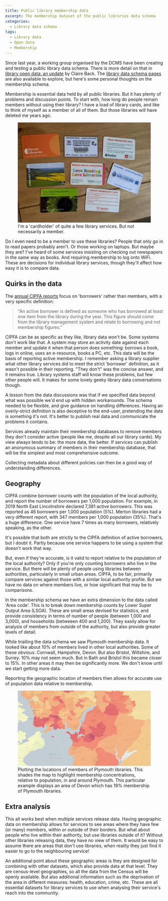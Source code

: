 ```yaml
---
title: Public library membership data
excerpt: The membership dataset of the public libraries data schema
categories:
  - Library data schema
tags:
  - Library data
  - Open data
  - Membership
---
```


Since last year, a working group organised by the DCMS have been creating and testing a public library data schema. There is more detail on that in [library open data: an update](https://dcmslibraries.blog.gov.uk/2020/08/03/library-open-data-an-update/) by Claire Back. The [library data schema pages](https://schema.librarydata.uk) are also available to explore, but here's some personal thoughts on the membership schema.

Membership is essential data held by all public libraries. But it has plenty of problems and discussion points. To start with, how long do people remain members without using their library? I have a load of library cards, and like to think of myself as a member of all of them. But those libraries will have deleted me years ago.

<figure>
  <img src="https://github.com/LibrariesHacked/librarieshacked.github.io/raw/master/images/2020-08-24-library-cards.jpg" alt="A picture of a set of library cards including a school library and 7 other library services."/>
  <figcaption>I'm a 'cardholder' of quite a few library services. But not necessarily a member.</figcaption>
</figure>

Do I even need to be a member to use these libraries? People that only go in to read papers probably aren't. Or those working on laptops. But maybe they are? I've heard of some services insisting on checking out newspapers in the same way as books. And requiring membership to log onto WiFi. These are decisions for individual library services, though they'll affect how easy it is to compare data.

## Quirks in the data

The [annual CIPFA reports](https://www.cipfa.org/services/comparative-profiles/public-libraries/cipfastats-library-profiles-english-authorities-2019) focus on 'borrowers' rather than members, with a very specific definition:

> "An active borrower is defined as someone who has borrowed at least one item from the library during the year. This figure should come from the library management system and relate to borrowing and not membership figures."

CIPFA can be as specific as they like, library data won't be. Some systems don't work like that. A system may store an activity date against each member and update it when that person does something: borrows a book, logs in online, uses an e-resource, books a PC, etc. This data will be the basis of reporting active membership. I remember asking a library supplier what other library services did to meet the strict 'borrower'  definition, as it wasn't possible in their reporting. "They don't" was the concise answer, and it remains true. Library systems staff will know these problems, but few other people will. It makes for some lovely geeky library data conversations though.

A lesson from the data discussions was that if we specified data beyond what was possible we'd end up with hidden workarounds. The schema needed to be flexible, and give guidance on handling differences. Having an overly-strict definition is also deceptive to the end-user, pretending the data is something it's not. It's better to publish real data and communicate the problems it contains.

Services already maintain their membership databases to remove members they don't consider active (people like me, despite all our library cards). My view always tends to be: the more data, the better. If services can publish an anonymous summary of members in their membership database, that will be the simplest and most comprehensive outcome.

Collecting metadata about different policies can then be a good way of understanding differences.

## Geography

CIPFA combine borrower counts with the population of the local authority, and report the number of borrowers per 1,000 population. For example, in 2019 North East Lincolnshire declared 7,381 active borrowers. This was reported as 46 borrowers per 1,000 population (5%). Merton libraries had a very different report, with 347 members per 1,000 population (35%). That's a huge difference. One service have 7 times as many borrowers, relatively speaking, as the other.

It's possible that both are strictly to the CIPFA definition of active borrowers, but I doubt it. Partly because one service happens to be using a system that doesn't work that way.

But, even if they're accurate, is it valid to report relative to the population of the local authority? Only if you're only counting borrowers who live in the service. But there will be plenty of people using libraries between authorities, particularly in small urban areas. CIPFA, to be fair, primarily compare services against those with a similar local authority profile. But we have no data on where members live, or how significant that may be to comparisons.

In the membership schema we have an extra dimension to the data called 'Area code'. This is to break down membership counts by Lower Super Output Area (LSOA). These are small areas devised for statistics, and provide consistency in terms of number of people (between 1,000 and 3,000), and households (betweeen 400 and 1,200). They easily allow for analysis of members from outside of the authority, but also provide greater levels of detail.

While trialling the data schema we saw Plymouth membership data. It looked like about 10% of members lived in other local authorities. Some of these obvious: Cornwall, Hampshire, Devon. But also Bristol, Wiltshire, and Surrey. 10% may not seem much. But in Bath and Bristol this became closer to 15%. In other areas it may then be significantly more. We don't know until we start getting more data.

Reporting the geographic location of members then allows for accurate use of population data relative to membership.

<figure>
  <img src="https://github.com/LibrariesHacked/librarieshacked.github.io/raw/master/images/2020-08-24-plymouth-members.png" alt="Plymouth library membership plotted on a map and shaded by concentration of members relative to population"/>
  <figcaption>Plotting the locations of members of Plymouth libraries. This shades the map to highlight membership concentrations, relative to population, in and around Plymouth. This particular example displays an area of Devon which has 19% membership of Plymouth libraries.</figcaption>
</figure>

## Extra analysis

This all works best when multiple services release data. Having geographic data on membership allows for services to see areas where they have few (or many) members, within or outside of their borders. But what about people who live within their authority, but use libraries outside of it? Without other libraries releasing data, they have no view of them. It would be easy to assume there are areas that don't use libraries, when reality they just find it easier to go to the neighbouring service!

An additional point about these geographic areas is they are designed for combining with other datasets, which also provide data at that level. They are census-level geographies, so all the data from the Census will be openly available. But also additional information such as the deprivation of the area in different measures: health, education, crime, etc. These are all essential datasets for library services to use when analysing their service's reach into the community.